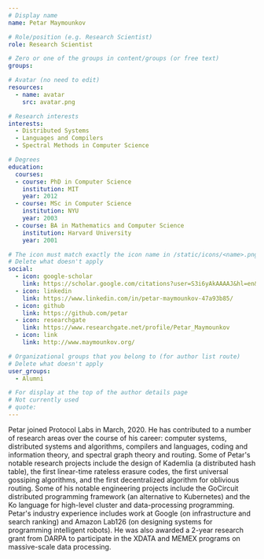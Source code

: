 ```yaml
---
# Display name
name: Petar Maymounkov

# Role/position (e.g. Research Scientist)
role: Research Scientist

# Zero or one of the groups in content/groups (or free text)
groups:

# Avatar (no need to edit)
resources:
  - name: avatar
    src: avatar.png

# Research interests
interests:
  - Distributed Systems
  - Languages and Compilers
  - Spectral Methods in Computer Science

# Degrees
education:
  courses:
  - course: PhD in Computer Science
    institution: MIT
    year: 2012
  - course: MSc in Computer Science
    institution: NYU
    year: 2003
  - course: BA in Mathematics and Computer Science
    institution: Harvard University
    year: 2001

# The icon must match exactly the icon name in /static/icons/<name>.png
# Delete what doesn't apply
social:
  - icon: google-scholar
    link: https://scholar.google.com/citations?user=S3i6yAkAAAAJ&hl=en&oi=ao
  - icon: linkedin
    link: https://www.linkedin.com/in/petar-maymounkov-47a93b85/
  - icon: github
    link: https://github.com/petar  
  - icon: researchgate
    link: https://www.researchgate.net/profile/Petar_Maymounkov
  - icon: link
    link: http://www.maymounkov.org/

# Organizational groups that you belong to (for author list route)
# Delete what doesn't apply
user_groups:
  - Alumni

# For display at the top of the author details page
# Not currently used
# quote:
---
```


Petar joined Protocol Labs in March, 2020. He has contributed to a number of research areas over the course of his career: computer systems, distributed systems and algorithms, compilers and languages, coding and information theory, and spectral graph theory and routing. Some of Petar's notable research projects include the design of Kademlia (a distributed hash table), the first linear-time rateless erasure codes, the first universal gossiping algorithms, and the first decentralized algorithm for oblivious routing. Some of his notable engineering projects include the GoCircuit distributed programming framework (an alternative to Kubernetes) and the Ko language for high-level cluster and data-processing programming. Petar's industry experience includes work at Google (on infrastructure and search ranking) and Amazon Lab126 (on designing systems for programming intelligent robots). He was also awarded a 2-year research grant from DARPA to participate in the XDATA and MEMEX programs on massive-scale data processing.
